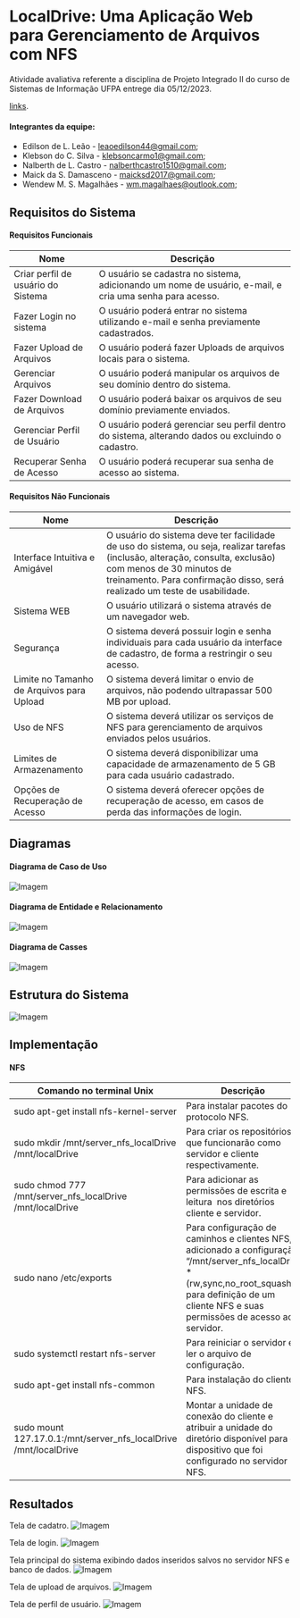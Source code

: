 # LocalDrive: Uma Aplicação Web para Gerenciamento de Arquivos com NFS

Atividade avaliativa referente a disciplina de Projeto Integrado II do curso de Sistemas de Informação UFPA entrege dia 05/12/2023.

[links]().

#### Integrantes da equipe:
- Edilson de L. Leão - leaoedilson44@gmail.com;
- Klebson do C. Silva - klebsoncarmo1@gmail.com;
- Nalberth de L. Castro - nalberthcastro1510@gmail.com;
- Maick da S. Damasceno - maicksd2017@gmail.com;
- Wendew M. S. Magalhães - wm.magalhaes@outlook.com;


## Requisitos do Sistema

#### Requisitos Funcionais
Nome | Descrição
---- | -----
Criar perfil de usuário do Sistema | O usuário se cadastra no sistema, adicionando um nome de usuário, e-mail, e cria uma senha para acesso.
Fazer Login no sistema | O usuário poderá entrar no sistema utilizando e-mail e senha previamente cadastrados.
Fazer Upload de Arquivos | O usuário poderá fazer Uploads de arquivos locais para o sistema.
Gerenciar Arquivos | O usuário poderá manipular os arquivos de seu domínio dentro do sistema.
Fazer Download de Arquivos | O usuário poderá baixar os arquivos de seu domínio previamente enviados.
Gerenciar Perfil de Usuário | O usuário poderá gerenciar seu perfil dentro do sistema, alterando dados ou excluindo o cadastro.
Recuperar Senha de Acesso | O usuário poderá recuperar sua senha de acesso ao sistema.

#### Requisitos Não Funcionais
Nome | Descrição
---- | -----
Interface Intuitiva e Amigável | O usuário do sistema deve ter facilidade de uso do sistema, ou seja, realizar tarefas (inclusão, alteração, consulta, exclusão) com menos de 30 minutos de treinamento. Para confirmação disso, será realizado um teste de usabilidade.
Sistema WEB | O usuário utilizará o sistema através de um navegador web.
Segurança | O sistema deverá possuir login e senha individuais para cada usuário da interface de cadastro, de forma a restringir o seu acesso.
Limite no Tamanho de Arquivos para Upload | O sistema deverá limitar o envio de arquivos, não podendo ultrapassar 500 MB por upload.
Uso de NFS | O sistema deverá utilizar os serviços de NFS para gerenciamento de arquivos enviados pelos usuários.
Limites de Armazenamento |  O sistema deverá disponibilizar uma capacidade de armazenamento de 5 GB para cada usuário cadastrado.
Opções de Recuperação de Acesso | O sistema deverá oferecer opções de recuperação de acesso, em casos de perda das informações de login.

## Diagramas
#### Diagrama de Caso de Uso
![Imagem](./assets/Caso%20de%20uso.png)

#### Diagrama de Entidade e Relacionamento
![Imagem](./assets/entidade-relacionamento.png)
#### Diagrama de Casses
![Imagem](./assets/dclasses.png)

## Estrutura do Sistema
![Imagem](./assets/estrutura.png)

## Implementação
#### NFS

Comando no terminal Unix | Descrição 
--- | ---
sudo apt-get install nfs-kernel-server | Para instalar pacotes do protocolo NFS.
sudo mkdir /mnt/server_nfs_localDrive /mnt/localDrive | Para criar os repositórios que funcionarão como servidor e cliente respectivamente.
sudo chmod 777 /mnt/server_nfs_localDrive /mnt/localDrive | Para adicionar as permissões de escrita e leitura  nos diretórios cliente e servidor.
sudo nano /etc/exports | Para configuração de caminhos e clientes NFS, e adicionado a configuração “/mnt/server_nfs_localDrive *(rw,sync,no_root_squash)” para definição de um cliente NFS e suas permissões de acesso ao servidor.
sudo systemctl restart nfs-server | Para reiniciar o servidor e ler o arquivo de configuração.
sudo apt-get install nfs-common | Para instalação do cliente NFS.
sudo mount 127.17.0.1:/mnt/server_nfs_localDrive /mnt/localDrive | Montar a unidade de conexão do cliente e atribuir a unidade do diretório disponível para o dispositivo que foi configurado no servidor NFS.

## Resultados
Tela de cadatro.
![Imagem](./assets/cadastro.png)

Tela de login.
![Imagem](./assets/login.png)

Tela principal do sistema exibindo dados inseridos salvos no servidor NFS e banco de dados.
![Imagem](./assets/localdrive-page-home.png)

Tela de upload de arquivos.
![Imagem](./assets/upload.png)

Tela de perfil de usuário.
![Imagem](./assets/profile.png)
